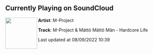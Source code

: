 ## Currently Playing on SoundCloud

[<img align="left" width="100" src="https://i1.sndcdn.com/artworks-2no24UUJBAsb55Fq-pnqkqQ-t500x500.jpg">](https://soundcloud.com/m-project_suzumoto/m-project-matto-matto-man-hardcore-life)

**Artist**: M-Project 

**Track**: M-Project & Mättö Mättö Män - Hardcore Life

Last updated at 08/09/2022 10:39
